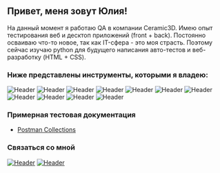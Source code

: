 ## Привет, меня зовут Юлия!
На данный момент я работаю QA в компании Ceramic3D. Имею опыт тестирования веб и десктоп приложений (front + back).
Постоянно осваиваю что-то новое, так как IT-сфера - это моя страсть.
Поэтому сейчас изучаю python для будущего написания авто-тестов и веб-разработку (HTML + CSS).


### Ниже представлены инструменты, которыми я владею:
![Header](https://img.shields.io/badge/Jira-090909?style=for-the-badge&logo=jira&logoColor=136be1)
![Header](https://img.shields.io/badge/Postman-090909?style=for-the-badge&logo=postman&logoColor=f76935)
![Header](https://img.shields.io/badge/Swagger-090909?style=for-the-badge&logo=swagger&logoColor=7ede2b)
![Header](https://img.shields.io/badge/Github-090909?style=for-the-badge&logo=github&logoColor=8cc4d7)
![Header](https://img.shields.io/badge/AzureDevops-090909?style=for-the-badge&logo=azuredevops&logoColor=0074d0)
![Header](https://img.shields.io/badge/MySQL-090909?style=for-the-badge&logo=mysql&logoColor=00618a)
![Header](https://img.shields.io/badge/DevTools-090909?style=for-the-badge&logo=googlechrome&logoColor=2674f2)
![Header](https://img.shields.io/badge/AndroidStudio-090909?style=for-the-badge&logo=androidstudio&logoColor=3ad07d)
![Header](https://img.shields.io/badge/TestRail-090909?style=for-the-badge&logo=&logoColor=71b556)
![Header](https://img.shields.io/badge/Fiddler-090909?style=for-the-badge&logo=fiddler&logoColor=8cc4d7)
![Header](https://img.shields.io/badge/CharlesProxy-090909?style=for-the-badge&logo=charlesproxy&logoColor=8cc4d7)

### Примерная тестовая документация

- [Postman Collections](https://github.com/JuliaYusupova/Postman_Collection/blob/main/README.md)

### Связаться со мной
[![Header](https://img.shields.io/badge/Instagram-090909?style=for-the-badge&logo=instagram&logoColor=9939a3)](https://instagram.com/julia.yusupova_?utm_source=qr&igshid=ZDc4ODBmNjlmNQ%3D%3D)
[![Header](https://img.shields.io/badge/Telegram-090909?style=for-the-badge&logo=telegram&logoColor=31a5db)](https://t.me/Julia_Yusupova)

